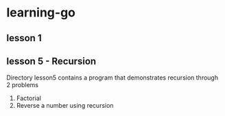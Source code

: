 # learning-go

## lesson 1

## lesson 5 - Recursion
   Directory lesson5 contains a program that demonstrates recursion through 2 problems
   1. Factorial
   2. Reverse a number using recursion
